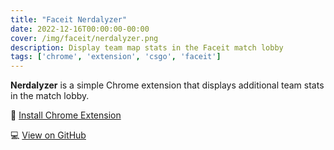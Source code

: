 ```yaml
---
title: "Faceit Nerdalyzer"
date: 2022-12-16T00:00:00-00:00
cover: /img/faceit/nerdalyzer.png
description: Display team map stats in the Faceit match lobby
tags: ['chrome', 'extension', 'csgo', 'faceit']
---
```


**Nerdalyzer** is a simple Chrome extension that displays additional team stats in the match lobby.

:rocket: [Install Chrome Extension](https://chrome.google.com/webstore/detail/faceit-nerdalyzer/jpblhiclbpjhnbobjhbmhhpddmcponbm)

:computer: [View on GitHub](https://github.com/WTFender/faceit-nerdalyzer)